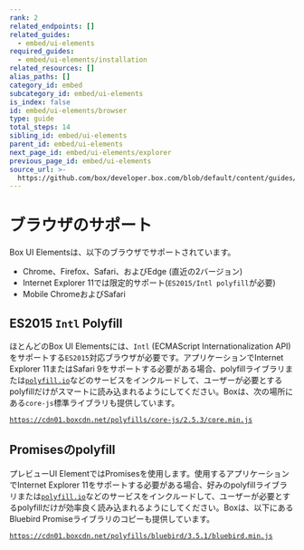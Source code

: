 ```yaml
---
rank: 2
related_endpoints: []
related_guides:
  - embed/ui-elements
required_guides:
  - embed/ui-elements/installation
related_resources: []
alias_paths: []
category_id: embed
subcategory_id: embed/ui-elements
is_index: false
id: embed/ui-elements/browser
type: guide
total_steps: 14
sibling_id: embed/ui-elements
parent_id: embed/ui-elements
next_page_id: embed/ui-elements/explorer
previous_page_id: embed/ui-elements
source_url: >-
  https://github.com/box/developer.box.com/blob/default/content/guides/embed/ui-elements/browser.md
---
```

# ブラウザのサポート

Box UI Elementsは、以下のブラウザでサポートされています。

* Chrome、Firefox、Safari、およびEdge (直近の2バージョン)
* Internet Explorer 11では限定的サポート(`ES2015/Intl polyfill`が必要)
* Mobile ChromeおよびSafari

## ES2015 `Intl` Polyfill

ほとんどのBox UI Elementsには、`Intl` (ECMAScript Internationalization API)をサポートする`ES2015`対応ブラウザが必要です。アプリケーションでInternet Explorer 11またはSafari 9をサポートする必要がある場合、polyfillライブラリまたは[`polyfill.io`](https://polyfill.io)などのサービスをインクルードして、ユーザーが必要とするpolyfillだけがスマートに読み込まれるようにしてください。Boxは、次の場所にある`core-js`標準ライブラリも提供しています。

[`https://cdn01.boxcdn.net/polyfills/core-js/2.5.3/core.min.js`][polyfill]

## Promisesのpolyfill

プレビューUI ElementではPromisesを使用します。使用するアプリケーションでInternet Explorer 11をサポートする必要がある場合、好みのpolyfillライブラリまたは[`polyfill.io`](https://polyfill.io)などのサービスをインクルードして、ユーザーが必要とするpolyfillだけが効率良く読み込まれるようにしてください。Boxは、以下にあるBluebird Promiseライブラリのコピーも提供しています。

[`https://cdn01.boxcdn.net/polyfills/bluebird/3.5.1/bluebird.min.js`][bluebird]

[polyfill]: https://cdn01.boxcdn.net/polyfills/core-js/2.5.3/core.min.js

[bluebird]: https://cdn01.boxcdn.net/polyfills/bluebird/3.5.1/bluebird.min.js
